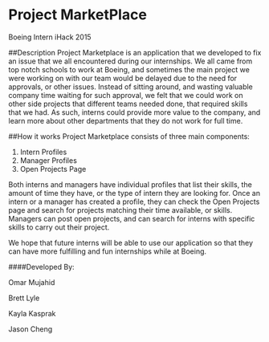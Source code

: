 # Project MarketPlace
Boeing Intern iHack 2015

##Description
Project Marketplace is an application that we developed to fix an issue that we all encountered during our internships. We all came from top notch schools to work at Boeing, and sometimes the main project we were working on with our team would be delayed due to the need for approvals, or other issues. Instead of sitting around, and wasting valuable company time waiting for such approval, we felt that we could work on other side projects that different teams needed done, that required skills that we had. As such, interns could provide more value to the company, and learn more about other departments that they do not work for full time.

##How it works
Project Marketplace consists of three main components:

1. Intern Profiles
2. Manager Profiles
3. Open Projects Page

Both interns and managers have individual profiles that list their skills, the amount of time they have, or the type of intern they are looking for. Once an intern or a manager has created a profile, they can check the Open Projects page and search for projects matching their time available, or skills. Managers can post open projects, and can search for interns with specific skills to carry out their project.

We hope that future interns will be able to use our application so that they can have more fulfilling and fun internships while at Boeing.


####Developed By:

Omar Mujahid

Brett Lyle

Kayla Kasprak

Jason Cheng
